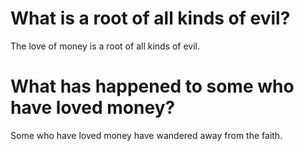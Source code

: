 # What is a root of all kinds of evil?

The love of money is a root of all kinds of evil.

# What has happened to some who have loved money?

Some who have loved money have wandered away from the faith.
